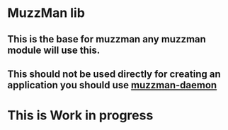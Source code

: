 # MuzzMan lib
## This is the base for muzzman any muzzman module will use this.
## This should not be used directly for creating an application you should use [muzzman-daemon](https://github.com/ManStudio/MuzzMan-Daemon)

# This is Work in progress
